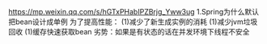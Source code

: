 https://mp.weixin.qq.com/s/hGTxPHabIPZBrjg_Yww3ug
1.Spring为什么默认把bean设计成单例
为了提高性能：
(1)减少了新生成实例的消耗
(1)减少jvm垃圾回收
(1)缓存快速获取bean
劣势：如果是有状态的话在并发环境下线程不安全
